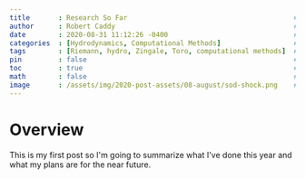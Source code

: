 ```yaml
---
title       : Research So Far                                         # Title
author      : Robert Caddy                                            # Author Name
date        : 2020-08-31 11:12:26 -0400                               # Date
categories  : [Hydrodynamics, Computational Methods]                  # Catagories, no more than 2
tags        : [Riemann, hydro, Zingale, Toro, computational methods]  # Tags, any number
pin         : false                                                   # Should this post be pinned?
toc         : true                                                    # Table of Contents?
math        : false                                                   # Does this post contain math?
image       : /assets/img/2020-post-assets/08-august/sod-shock.png    # Header image path
---
```


# Overview

This is my first post so I'm going to summarize what I've done this year and what my plans are for the near future. 